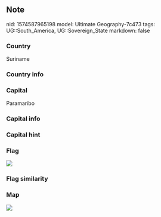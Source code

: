 ## Note
nid: 1574587965198
model: Ultimate Geography-7c473
tags: UG::South_America, UG::Sovereign_State
markdown: false

### Country
Suriname

### Country info


### Capital
Paramaribo

### Capital info


### Capital hint


### Flag
<img src="ug-flag-suriname.svg">

### Flag similarity


### Map
<img src="ug-map-suriname.png">
